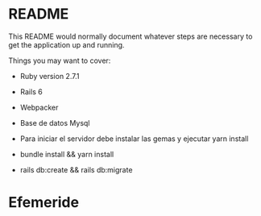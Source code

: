 # README

This README would normally document whatever steps are necessary to get the
application up and running.

Things you may want to cover:

* Ruby version 2.7.1

* Rails 6

* Webpacker

* Base de datos Mysql

* Para iniciar el servidor debe instalar las gemas y ejecutar yarn install
* bundle install && yarn install

* rails db:create && rails db:migrate

# Efemeride
